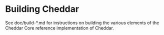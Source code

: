 Building Cheddar
================

See doc/build-*.md for instructions on building the various
elements of the Cheddar Core reference implementation of Cheddar.
